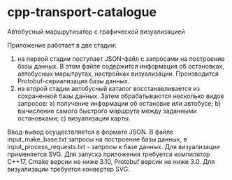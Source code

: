 # cpp-transport-catalogue
Автобусный маршрутизатор с графической визуализацией

Приложение работает в две стадии:
1) на первой стадии поступает JSON-файл c запросами на построение базы данных. В этом файле содержится информация об остановках, автобусных марштрутах, настройках визуализации. Производится Protobuf-сериализация базы данных.
2) на второй стадии автобусный каталог восстанавливается из сохраненной базы данных. Затем обрабатываются несколько видов запросов:
    a) получение информации об остановке или автобусе; 
    b) вычисление самого быстрого маршрута между заданными остановками; 
    с) визуализация карты.

Ввод-вывод осуществляется в формате JSON. В файле input_make_base.txt запросы на построение базы данных, в input_process_requests.txt - запросы к базе данных. Для визуализации применяется SVG.
Для запуска приложения требуется компилятор C++17, Cmake версии не ниже 3.10, Protobuf версии не ниже 3.0. 
Для визуализации требуется конвертер SVG.
